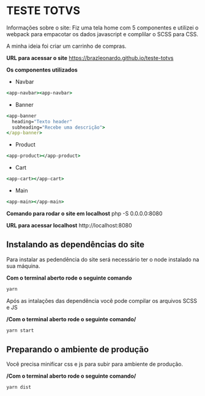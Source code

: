 # TESTE TOTVS

Informações sobre o site:
Fiz uma tela home com 5 componentes e utilizei o webpack para empacotar os dados javascript e complilar o SCSS para CSS.

A minha ideia foi criar um carrinho de compras.

**URL para acessar o site** https://brazleonardo.github.io/teste-totvs

**Os componentes utilizados** 

* Navbar
```cmd
<app-navbar><app-navbar>
```
* Banner
```cmd
<app-banner
  heading="Texto header"
  subheading="Recebe uma descrição">
</app-banner>
```
* Product
```cmd
<app-product></app-product>
```
* Cart
```cmd
<app-cart></app-cart>
```

* Main
```cmd
<app-main></app-main>
```

**Comando para rodar o site em localhost** php -S 0.0.0.0:8080

**URL para acessar localhost** http://localhost:8080

## Instalando as dependências do site 

Para instalar as pedendência do site será necessário ter o node instalado na sua máquina.

**Com o terminal aberto rode o seguinte comando**

```cmd
yarn
```

Após as intalações das dependência você pode compilar os arquivos SCSS e JS

**/Com o terminal aberto rode o seguinte comando/**

```cmd
yarn start
```

## Preparando o ambiente de produção

Você precisa minificar css e js para subir para ambiente de produção.

**/Com o terminal aberto rode o seguinte comando/**

```cmd
yarn dist
```